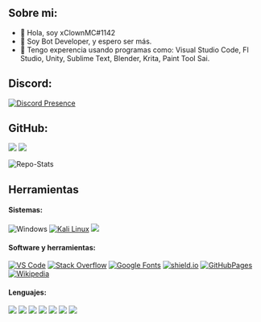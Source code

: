 ## Sobre mi:

- 👋 Hola, soy xClownMC#1142
- 👀 Soy Bot Developer, y espero ser más.
- 🌱 Tengo experencia usando programas como: Visual Studio Code, Fl Studio, Unity, Sublime Text, Blender, Krita, Paint Tool Sai.

## Discord:

[![Discord Presence](https://lanyard.cnrad.dev/api/852656822581461013)](https://discord.com/users/852656822581461013)

## GitHub:
<a href="https://github.com/MonkDev-Oficial" alt="https://github.com/MonkDev-Oficial"><img src="https://img.shields.io/static/v1?style=for-the-badge&label=CREATED%20BY&message=MonkDev-Oficial&color=000000&logo=GitHub"></a>
<img src="https://img.shields.io/github/license/MonkDev-Oficial/systems-for-djs?style=for-the-badge">

![Repo-Stats](https://github-readme-stats.vercel.app/api/top-langs/?username=MonkDev-Oficial&theme=dark)

## Herramientas
<h4>Sistemas:</h4>
<div>
<img src="https://img.shields.io/badge/Windows-7-0078D6.svg?style=for-the-badge&logo=Windows&logoColor=white" alt="Windows">
<a href="https://kali.org"><img src="https://img.shields.io/badge/Kali%20Linux-557C94.svg?style=for-the-badge&logo=Kali-Linux&logoColor=white" alt="Kali Linux"></a>
<img src="https://img.shields.io/badge/Android-9-3DDC84.svg?style=for-the-badge&logo=Android&logoColor=white" at="Android">
</div>


<h4>Software y herramientas:</h4>
<div>
<a href="https://code.visualstudio.com/"><img src="https://img.shields.io/badge/Visual%20Studio%20Code-007ACC.svg?style=for-the-badge&logo=Visual-Studio-Code&logoColor=white" alt="VS Code"></a>
<a href="https://stackoverflow.com"><img src="https://img.shields.io/badge/Stack%20Overflow-F58025.svg?style=for-the-badge&logo=Stack-Overflow&logoColor=white" alt="Stack Overflow"></a>
<a href="https://fonts.google.com"><img src="https://img.shields.io/badge/Google%20Fonts-4285F4.svg?style=for-the-badge&logo=Google-Fonts&logoColor=white" alt="Google Fonts"></a>
<a href="https://shields.io"><img src="https://img.shields.io/badge/Shields.io-000000.svg?style=for-the-badge&logo=shieldsdotio&logoColor=white" alt="shield.io"></a>
<a href="https://pages.github.com/"><img src="https://img.shields.io/badge/GitHub%20Pages-222222.svg?style=for-the-badge&logo=GitHub-Pages&logoColor=white" alt="GitHubPages"></a>
<a href="https://www.wikipedia.org/"><img src="https://img.shields.io/badge/Wikipedia-000000.svg?style=for-the-badge&logo=Wikipedia&logoColor=white" alt="Wikipedia"></a>
</div>

<h4>Lenguajes:</h4>
<div>
<img src="https://img.shields.io/badge/javascript-%23323330.svg?style=for-the-badge&logo=javascript&logoColor=%23F7DF1E)">
<img src="https://img.shields.io/badge/Python-FFD43B?style=for-the-badge&logo=python&logoColor=black">
<img src="https://img.shields.io/badge/HTML-F06529?style=for-the-badge&logo=html5&logoColor=white">
<img src="https://img.shields.io/badge/JSON-000000.svg?style=for-the-badge&logo=JSON&logoColor=white">
<img src="https://img.shields.io/badge/node.js-6DA55F?style=for-the-badge&logo=node.js&logoColor=white">
<img src="https://img.shields.io/badge/CSS-2965F1?&style=for-the-badge&logo=css3&logoColor=white">
<img src="https://img.shields.io/badge/Markdown-000000?style=for-the-badge&logo=markdown&logoColor=white">
</div>

